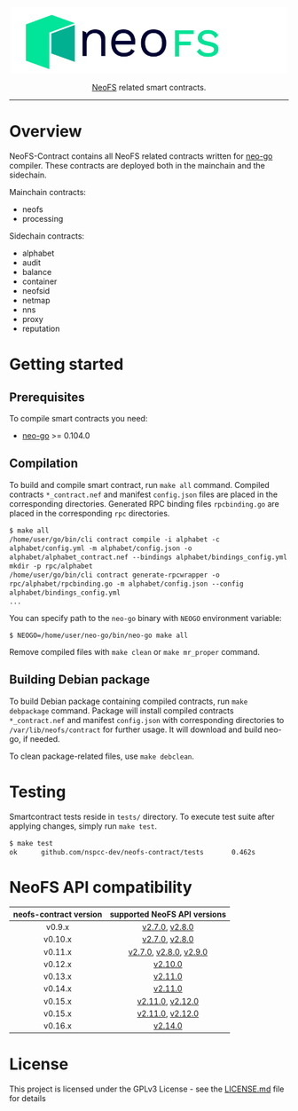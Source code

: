<p align="center">
<img src="./.github/logo.svg" width="500px" alt="NeoFS">
</p>
<p align="center">
  <a href="https://fs.neo.org">NeoFS</a> related smart contracts.
</p>

---

# Overview

NeoFS-Contract contains all NeoFS related contracts written for
[neo-go](https://github.com/nspcc-dev/neo-go) compiler. These contracts
are deployed both in the mainchain and the sidechain.

Mainchain contracts:

- neofs
- processing

Sidechain contracts:

- alphabet
- audit
- balance
- container
- neofsid
- netmap
- nns
- proxy
- reputation

# Getting started 

## Prerequisites

To compile smart contracts you need:

-   [neo-go](https://github.com/nspcc-dev/neo-go) >= 0.104.0

## Compilation

To build and compile smart contract, run `make all` command. Compiled contracts
`*_contract.nef` and manifest `config.json` files are placed in the 
corresponding directories. Generated RPC binding files `rpcbinding.go` are
placed in the corresponding `rpc` directories.

```
$ make all
/home/user/go/bin/cli contract compile -i alphabet -c alphabet/config.yml -m alphabet/config.json -o alphabet/alphabet_contract.nef --bindings alphabet/bindings_config.yml
mkdir -p rpc/alphabet
/home/user/go/bin/cli contract generate-rpcwrapper -o rpc/alphabet/rpcbinding.go -m alphabet/config.json --config alphabet/bindings_config.yml
...
```

You can specify path to the `neo-go` binary with `NEOGO` environment variable:

```
$ NEOGO=/home/user/neo-go/bin/neo-go make all
```

Remove compiled files with `make clean` or `make mr_proper` command.

## Building Debian package

To build Debian package containing compiled contracts, run `make debpackage`
command. Package will install compiled contracts `*_contract.nef` and manifest 
`config.json` with corresponding directories to `/var/lib/neofs/contract` for 
further usage.
It will download and build neo-go, if needed.

To clean package-related files, use `make debclean`.

# Testing
Smartcontract tests reside in `tests/` directory. To execute test suite
after applying changes, simply run `make test`.
```
$ make test
ok      github.com/nspcc-dev/neofs-contract/tests       0.462s
```

# NeoFS API compatibility

| neofs-contract version |                                                                                           supported NeoFS API versions                                                                                           |
|:----------------------:|:----------------------------------------------------------------------------------------------------------------------------------------------------------------------------------------------------------------:|
|         v0.9.x         |                                    [v2.7.0](https://github.com/nspcc-dev/neofs-api/releases/tag/v2.7.0), [v2.8.0](https://github.com/nspcc-dev/neofs-api/releases/tag/v2.8.0)                                    |
|        v0.10.x         |                                    [v2.7.0](https://github.com/nspcc-dev/neofs-api/releases/tag/v2.7.0), [v2.8.0](https://github.com/nspcc-dev/neofs-api/releases/tag/v2.8.0)                                    |
|        v0.11.x         | [v2.7.0](https://github.com/nspcc-dev/neofs-api/releases/tag/v2.7.0), [v2.8.0](https://github.com/nspcc-dev/neofs-api/releases/tag/v2.8.0), [v2.9.0](https://github.com/nspcc-dev/neofs-api/releases/tag/v2.9.0) |
|        v0.12.x         |                                                                      [v2.10.0](https://github.com/nspcc-dev/neofs-api/releases/tag/v2.10.0)                                                                      |
|        v0.13.x         |                                                                      [v2.11.0](https://github.com/nspcc-dev/neofs-api/releases/tag/v2.11.0)                                                                      |
|        v0.14.x         |                                                                      [v2.11.0](https://github.com/nspcc-dev/neofs-api/releases/tag/v2.11.0)                                                                      |
|        v0.15.x         |                                  [v2.11.0](https://github.com/nspcc-dev/neofs-api/releases/tag/v2.11.0), [v2.12.0](https://github.com/nspcc-dev/neofs-api/releases/tag/v2.12.0)                                  |
|        v0.15.x         |                                  [v2.11.0](https://github.com/nspcc-dev/neofs-api/releases/tag/v2.11.0), [v2.12.0](https://github.com/nspcc-dev/neofs-api/releases/tag/v2.12.0)                                  |
|        v0.16.x         |                                                                      [v2.14.0](https://github.com/nspcc-dev/neofs-api/releases/tag/v2.14.0)                       |        v0.17.x         |                                                                      [v2.14.0](https://github.com/nspcc-dev/neofs-api/releases/tag/v2.14.0)                                                                      |


# License

This project is licensed under the GPLv3 License - see the 
[LICENSE.md](LICENSE.md) file for details
